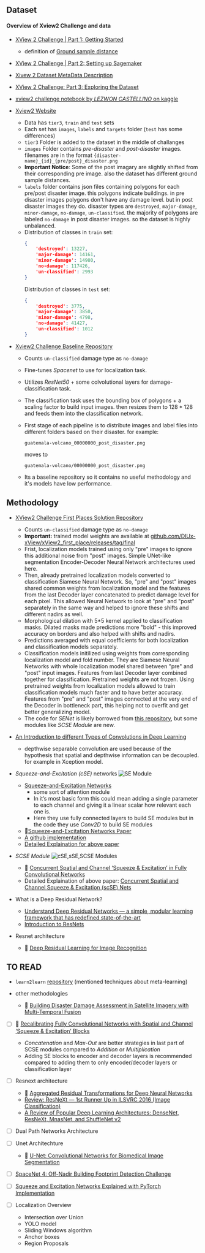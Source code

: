 ## Dataset

#### Overview of Xview2 Challenge and data

- [XView 2 Challenge | Part 1: Getting Started](https://lezwoncastelino.medium.com/xview-2-challenge-part-1-getting-started-270c2249e19e)

    - definition of [Ground sample distance](https://en.wikipedia.org/wiki/Ground_sample_distance)

- [XView 2 Challenge | Part 2: Setting up Sagemaker](https://lezwoncastelino.medium.com/xview-2-challenge-part-2-setting-up-sagemaker-49090d9167ea)

- [Xivew 2 Dataset MetaData Description](./res/xBD_Metadata_Explanation.pdf)

- [XView 2 Challenge: Part 3: Exploring the Dataset](https://medium.com/analytics-vidhya/xview-2-challenge-part-3-exploring-the-dataset-ec924303b0df)

- [xview2 challenge notebook by *LEZWON CASTELLINO* on kaggle](https://www.kaggle.com/code/lezwon/xview2-challenge/notebook)

- [Xview2 Website](https://xview2.org/download-links)
    - Data has `tier3`, `train` and `test` sets
    - Each set has `images`, `labels` and `targets` folder (`test` has some differences)
    - `tier3` Folder is added to the dataset in the middle of challanges
    - `images` Folder contains *pre-disaster* and *post-disaster* images. filenames are in the format `{disaster-name}_{id}_{pre/post}_disaster.png`
    - **Important Notice**: Some of the post imagary are slightly shifted from their corresponding pre image. also the dataset has different ground sample distances.
    - `labels` folder contains json files containing polygons for each pre/post disaster image. this polygons indicate buildings. in pre disaster images polygons don't have any damage level. but in post disaster images they do. disaster types are `destroyed`, `major-damage`, `minor-damage`, `no-damage`, `un-classified`. the majority of polygons are labeled `no-damage` in post disaster images. so the dataset is highly unbalanced.
    - Distribution of classes in `train` set:
        ```json
        {
            'destroyed': 13227,
            'major-damage': 14161,
            'minor-damage': 14980,
            'no-damage': 117426,
            'un-classified': 2993
        }
        ```
        Distribution of classes in `test` set:
        ```json
        {
            'destroyed': 3775,
            'major-damage': 3850,
            'minor-damage': 4798,
            'no-damage': 41427,
            'un-classified': 1012
        }
        ```

- [Xview2 Challenge Baseline Repository](https://github.com/DIUx-xView/xView2_baseline)
    - Counts `un-classified` damage type as `no-damage`
    - Fine-tunes *Spacenet* to use for localization task.
    - Utilizes *ResNet50* + some colvolutional layers for damage-classification task.
    - The classification task uses the bounding box of polygons + a scaling factor to build input images. then resizes them to $128*128$ and feeds them into the classification network.
    - First stage of each pipeline is to distribute images and label files into different folders based on their disaster. for example:

        `guatemala-volcano_00000000_post_disaster.png` 

        moves to 
        
        `guatemala-volcano/00000000_post_disaster.png`

    - Its a baseline repository so it contains no useful methodology and it's models have low performance.

## Methodology
- [XView2 Challenge First Places Solution Repository](https://github.com/DIUx-xView/xView2_first_place)
    - Counts `un-classified` damage type as `no-damage`
    - **Important:** trained model weights are available at [github.com/DIUx-xView/xView2_first_place/releases/tag/final](https://github.com/DIUx-xView/xView2_first_place/releases/tag/final)
    - Frist, localization models trained using only "pre" images to ignore this additional noise from "post" images. Simple UNet-like segmentation Encoder-Decoder Neural Network architectures used here.
    - Then, already pretrained localization models converted to classification Siamese Neural Network. So, "pre" and "post" images shared common weights from localization model and the features from the last Decoder layer concatenated to predict damage level for each pixel. This allowed Neural Network to look at "pre" and "post" separately in the same way and helped to ignore these shifts and different nadirs as well.
    - Morphological dilation with 5*5 kernel applied to classification masks. Dilated masks made predictions more "bold" - this improved accuracy on borders and also helped with shifts and nadirs.
    - Predictions averaged with equal coefficients for both localization and classification models separately.
    - Classification models initilized using weights from corresponding localization model and fold number. They are Siamese Neural Networks with whole localization model shared between "pre" and "post" input images. Features from last Decoder layer combined together for classification. Pretrained weights are not frozen. Using pretrained weights from localization models allowed to train classification models much faster and to have better accuracy. Features from "pre" and "post" images connected at the very end of the Decoder in bottleneck part, this helping not to overfit and get better generalizing model.
    - The code for *SENet* is likely borrowed from [this repository](https://github.com/TencentYoutuResearch/PersonReID-YouReID), but some modules like *SCSE Module* are new.

- [An Introduction to different Types of Convolutions in Deep Learning](https://towardsdatascience.com/types-of-convolutions-in-deep-learning-717013397f4d)
    - depthwise separable convolution are used because of the hypothesis that spatial and depthwise information can be decoupled. for example in Xception model.

- *Squeeze-and-Excitation (cSE)* networks
    ![SE Module](./res/SEModule.jpg)
    - [Squeeze-and-Excitation Networks](https://towardsdatascience.com/squeeze-and-excitation-networks-9ef5e71eacd7)
        - some sort of attention module
        - In it’s most basic form this could mean adding a single parameter to each channel and giving it a linear scalar how relevant each one is.
        - Here they use fully connected layers to build SE modules but in the code they use *Conv2D* to build SE modules
    - :page_facing_up:[Squeeze-and-Excitation Networks Paper](https://arxiv.org/pdf/1709.01507.pdf)
    - [A github implementation](https://github.com/ai-med/squeeze_and_excitation)
    - [Detailed Explaination for above paper](https://blog.paperspace.com/channel-attention-squeeze-and-excitation-networks/)

- *SCSE Module*
    ![cSE,sSE,SCSE Modules](./res/SCSEModule.png)
    - :page_facing_up: [Concurrent Spatial and Channel ‘Squeeze &
Excitation’ in Fully Convolutional Networks](https://arxiv.org/pdf/1803.02579.pdf)
    - Detailed Explaination of above paper: [Concurrent Spatial and Channel Squeeze & Excitation (scSE) Nets](https://blog.paperspace.com/scse-nets/)

- What is a Deep Residual Network?
    - [Understand Deep Residual Networks — a simple, modular learning framework that has redefined state-of-the-art](https://medium.com/@waya.ai/deep-residual-learning-9610bb62c355)
    - [Introduction to ResNets](https://towardsdatascience.com/introduction-to-resnets-c0a830a288a4)

- Resnet architecture
    - :page_facing_up: [Deep Residual Learning for Image Recognition](https://arxiv.org/pdf/1512.03385.pdf)

## TO READ

- `learn2learn` [repository](https://github.com/learnables/learn2learn) (mentioned techniques about meta-learning)

- other methodologies
    - :page_facing_up: [Building Disaster Damage Assessment in Satellite Imagery with Multi-Temporal Fusion](https://arxiv.org/pdf/2004.05525.pdf)

- [ ] :page_facing_up: [Recalibrating Fully Convolutional Networks with
Spatial and Channel ‘Squeeze & Excitation’ Blocks](https://arxiv.org/pdf/1808.08127.pdf) 
    - *Concatenation* and *Max-Out* are better strategies in last part of SCSE modules compared to *Addition* or *Multiplication*
    - Adding SE blocks to encoder and decoder layers is recommended compared to adding them to only encoder/decoder layers or classification layer


- [ ] Resnext architecture
    - :page_facing_up: [Aggregated Residual Transformations for Deep Neural Networks](https://arxiv.org/pdf/1611.05431.pdf)
    - [Review: ResNeXt — 1st Runner Up in ILSVRC 2016 (Image Classification)](https://towardsdatascience.com/review-resnext-1st-runner-up-of-ilsvrc-2016-image-classification-15d7f17b42ac)
    - [A Review of Popular Deep Learning Architectures: DenseNet, ResNeXt, MnasNet, and ShuffleNet v2](https://blog.paperspace.com/popular-deep-learning-architectures-densenet-mnasnet-shufflenet/)

- [ ] Dual Path Networks Architecture

- [ ] Unet Architechture
    - :page_facing_up: [U-Net: Convolutional Networks for Biomedical
Image Segmentation](https://arxiv.org/pdf/1505.04597.pdf)

- [ ] [SpaceNet 4: Off-Nadir Building Footprint Detection Challenge](https://github.com/SpaceNetChallenge/SpaceNet_Off_Nadir_Solutions/tree/master/cannab)

- [ ] [Squeeze and Excitation Networks Explained with PyTorch Implementation](https://amaarora.github.io/2020/07/24/SeNet.html)

- [ ] Localization Overview
    - Intersection over Union
    - YOLO model
    - Sliding Windows algorithm
    - Anchor boxes
    - Region Proposals